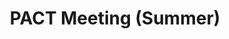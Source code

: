 ---
title: PACT Meeting (Summer)
layout: post
notes: https://docs.google.com/document/d/1mQLbRErqSXyAw3JDZim2GIchkBujBNC47C-alZHGvso/preview
---